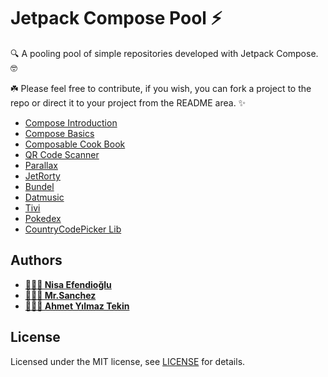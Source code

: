 # Jetpack Compose Pool ⚡️
🔍 A pooling pool of simple repositories developed with Jetpack Compose. 🤓

☘️ Please feel free to contribute, if you wish, you can fork a project to the repo or direct it to your project from the README area. ✨

- [Compose Introduction](https://github.com/nisaefendioglu/Jetpack-Compose-Tutorial/tree/master/Compose-Introduction)
- [Compose Basics](https://github.com/nisaefendioglu/Jetpack-Compose-Tutorial/tree/master/BasicsCodelab)
- [Composable Cook Book](https://github.com/nisaefendioglu/Jetpack-Compose-Tutorial/tree/master/ComposableCookBook)
- [QR Code Scanner](https://github.com/nisaefendioglu/QR-Code-Scanner)
- [Parallax](https://github.com/nisaefendioglu/Parallax) 
- [JetRorty](https://github.com/developersancho/JetRorty.Android)
- [Bundel](https://github.com/code-with-the-italians/bundel)
- [Datmusic](https://github.com/alashow/datmusic-android)
- [Tivi](https://github.com/chrisbanes/tivi)
- [Pokedex](https://github.com/zsoltk/compose-pokedex)
- [CountryCodePicker Lib](https://github.com/UtkuGlsvn/ComposeCountryCodePicker)

## Authors

- **[👩🏻‍💼 Nisa Efendioğlu](https://github.com/nisaefendioglu)**
- **[🧑🏻‍💼 Mr.Sanchez](https://github.com/developersancho)**
- **[🧑🏻‍💼 Ahmet Yılmaz Tekin](https://github.com/ahmetytekin)**

## License

Licensed under the MIT license, see [LICENSE](LICENSE) for details.
